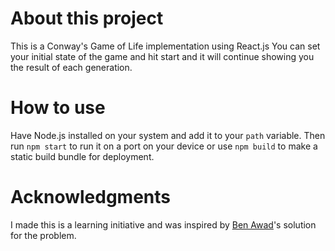 # About this project
This is a Conway's Game of Life implementation using React.js
You can set your initial state of the game and hit start and it will continue showing you the result of each generation.

# How to use
Have Node.js installed on your system and add it to your `path` variable. Then run `npm start` to run it on a port on your device or use `npm build` to make a static build bundle for deployment.

# Acknowledgments
I made this is a learning initiative and was inspired by [Ben Awad](https://github.com/benawad/react-conway-game-of-life)'s solution for the problem.
